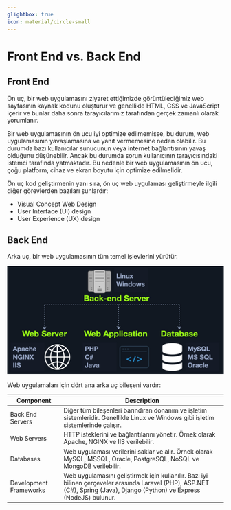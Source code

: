 ```yaml
---
glightbox: true
icon: material/circle-small
---
```


# Front End vs. Back End

## Front End

Ön uç, bir web uygulamasını ziyaret ettiğimizde görüntülediğimiz web sayfasının kaynak kodunu oluşturur ve genellikle HTML, CSS ve JavaScript içerir ve bunlar daha sonra tarayıcılarımız tarafından gerçek zamanlı olarak yorumlanır.

Bir web uygulamasının ön ucu iyi optimize edilmemişse, bu durum, web uygulamasının yavaşlamasına ve yanıt vermemesine neden olabilir. Bu durumda bazı kullanıcılar sunucunun veya internet bağlantısının yavaş olduğunu düşünebilir. Ancak bu durumda sorun kullanıcının tarayıcısındaki istemci tarafında yatmaktadır. Bu nedenle bir web uygulamasının ön ucu, çoğu platform, cihaz ve ekran boyutu için optimize edilmelidir.

Ön uç kod geliştirmenin yanı sıra, ön uç web uygulaması geliştirmeyle ilgili diğer görevlerden bazıları şunlardır:

* Visual Concept Web Design
* User Interface (UI) design
* User Experience (UX) design

## Back End

Arka uç, bir web uygulamasının tüm temel işlevlerini yürütür.

![](../assets/images/backend-server.jpg)

Web uygulamaları için dört ana arka uç bileşeni vardır:

| Component | Description |
|---|---|
| Back End Servers | Diğer tüm bileşenleri barındıran donanım ve işletim sistemleridir. Genellikle Linux ve Windows gibi işletim sistemlerinde çalışır. |
| Web Servers | HTTP isteklerini ve bağlantılarını yönetir. Örnek olarak Apache, NGINX ve IIS verilebilir. |
| Databases | Web uygulaması verilerini saklar ve alır. Örnek olarak MySQL, MSSQL, Oracle, PostgreSQL, NoSQL ve MongoDB verilebilir. |
| Development Frameworks | Web uygulamasını geliştirmek için kullanılır. Bazı iyi bilinen çerçeveler arasında Laravel (PHP), ASP.NET (C#), Spring (Java), Django (Python) ve Express (NodeJS) bulunur. |
